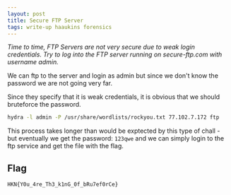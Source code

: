 ```yaml
---
layout: post
title: Secure FTP Server
tags: write-up haaukins forensics
---
```


_Time to time, FTP Servers are not very secure due to weak login credentials. Try to log into the FTP server running on
secure-ftp.com with username admin._

We can ftp to the server and login as admin but since we don't know the password we are not going very far.

Since they specify that it is weak credentials, it is obvious that we should bruteforce the password.

```bash
hydra -l admin -P /usr/share/wordlists/rockyou.txt 77.102.7.172 ftp
```

This process takes longer than would be exptected by this type of chall - but eventually we get the password: `123qwe`
and we can simply login to the ftp service and get the file with the flag.

## Flag

```
HKN{Y0u_4re_Th3_k1nG_0f_bRu7ef0rCe}
```